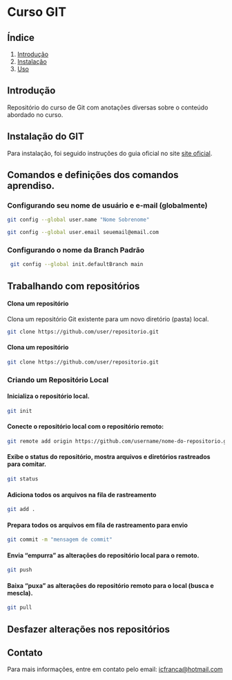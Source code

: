 # Curso GIT
## Índice

1. [Introdução](#introdução)
2. [Instalação](#instalação)
3. [Uso](#uso)
<!-- 4. [Contribuição](#contribuição) -->
<!-- 5. [Licença](#licença) -->
<!-- 6. [Contato](#contato) -->

## Introdução

Repositório do curso de Git com anotações diversas sobre o conteúdo abordado no curso.

## Instalação do GIT

Para instalação, foi seguido instruções do guia oficial no site [site oficial](https://git-scm.com/).

## Comandos e definições dos comandos aprendiso.

### Configurando seu nome de usuário e e-mail (globalmente)
```sh
git config --global user.name "Nome Sobrenome"
```
```sh
git config --global user.email seuemail@email.com
```

### Configurando o nome da Branch Padrão

```sh
 git config --global init.defaultBranch main

```

## Trabalhando com repositórios

#### Clona um repositório 

Clona um repositório Git existente para um novo diretório (pasta) local.


```sh
git clone https://github.com/user/repositorio.git
```

#### Clona um repositório 
```sh
git clone https://github.com/user/repositorio.git
```

### Criando um Repositório Local

#### Inicializa o repositório local.
```sh
git init 

```

#### Conecte o repositório local com o repositório remoto:
```sh
git remote add origin https://github.com/username/nome-do-repositorio.git
```

#### Exibe o status do repositório, mostra arquivos e diretórios rastreados para comitar.
```sh
git status 
```
#### Adiciona todos os arquivos na fila de rastreamento
```sh
git add . 
```
#### Prepara todos os arquivos em fila de rastreamento para envio
```sh
git commit -m "mensagem de commit"
```
#### Envia “empurra” as alterações do repositório local para o remoto.
```sh
git push
```
#### Baixa “puxa” as alterações do repositório remoto para o local (busca e mescla).

```sh
git pull 
```

## Desfazer alterações nos repositórios




<!-- ## Contribuição -->

<!-- Contribuições são bem-vindas! Por favor, envie um pull request ou abra uma issue para discutir as mudanças que deseja fazer. -->

<!-- ## Licença -->

<!-- Este projeto está licenciado sob a Licença MIT. Veja o arquivo [LICENSE](LICENSE) para mais detalhes. -->

## Contato

Para mais informações, entre em contato pelo email: icfranca@hotmail.com